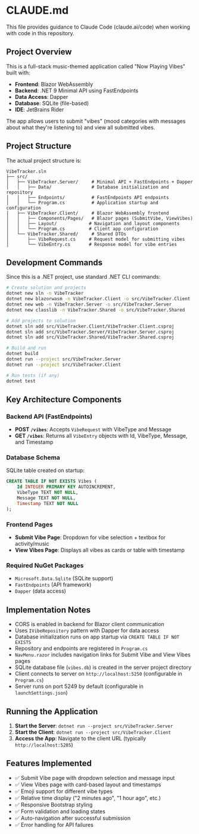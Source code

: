 # CLAUDE.md

This file provides guidance to Claude Code (claude.ai/code) when working with code in this repository.

## Project Overview

This is a full-stack music-themed application called "Now Playing Vibes" built with:
- **Frontend**: Blazor WebAssembly
- **Backend**: .NET 9 Minimal API using FastEndpoints  
- **Data Access**: Dapper
- **Database**: SQLite (file-based)
- **IDE**: JetBrains Rider

The app allows users to submit "vibes" (mood categories with messages about what they're listening to) and view all submitted vibes.

## Project Structure

The actual project structure is:
```
VibeTracker.sln
├── src/
│   ├── VibeTracker.Server/     # Minimal API + FastEndpoints + Dapper
│   │   ├── Data/               # Database initialization and repository
│   │   ├── Endpoints/          # FastEndpoints API endpoints
│   │   └── Program.cs          # Application startup and configuration
│   ├── VibeTracker.Client/     # Blazor WebAssembly frontend
│   │   ├── Components/Pages/   # Blazor pages (SubmitVibe, ViewVibes)
│   │   ├── Layout/            # Navigation and layout components
│   │   └── Program.cs         # Client app configuration
│   └── VibeTracker.Shared/     # Shared DTOs
│       ├── VibeRequest.cs     # Request model for submitting vibes
│       └── VibeEntry.cs       # Response model for vibe entries
```

## Development Commands

Since this is a .NET project, use standard .NET CLI commands:

```bash
# Create solution and projects
dotnet new sln -n VibeTracker
dotnet new blazorwasm -n VibeTracker.Client -o src/VibeTracker.Client
dotnet new web -n VibeTracker.Server -o src/VibeTracker.Server
dotnet new classlib -n VibeTracker.Shared -o src/VibeTracker.Shared

# Add projects to solution
dotnet sln add src/VibeTracker.Client/VibeTracker.Client.csproj
dotnet sln add src/VibeTracker.Server/VibeTracker.Server.csproj
dotnet sln add src/VibeTracker.Shared/VibeTracker.Shared.csproj

# Build and run
dotnet build
dotnet run --project src/VibeTracker.Server
dotnet run --project src/VibeTracker.Client

# Run tests (if any)
dotnet test
```

## Key Architecture Components

### Backend API (FastEndpoints)
- **POST `/vibes`**: Accepts `VibeRequest` with VibeType and Message
- **GET `/vibes`**: Returns all `VibeEntry` objects with Id, VibeType, Message, and Timestamp

### Database Schema
SQLite table created on startup:
```sql
CREATE TABLE IF NOT EXISTS Vibes (
    Id INTEGER PRIMARY KEY AUTOINCREMENT,
    VibeType TEXT NOT NULL,
    Message TEXT NOT NULL,
    Timestamp TEXT NOT NULL
);
```

### Frontend Pages
- **Submit Vibe Page**: Dropdown for vibe selection + textbox for activity/music
- **View Vibes Page**: Displays all vibes as cards or table with timestamp

### Required NuGet Packages
- `Microsoft.Data.Sqlite` (SQLite support)
- `FastEndpoints` (API framework)
- `Dapper` (data access)

## Implementation Notes

- CORS is enabled in backend for Blazor client communication
- Uses `IVibeRepository` pattern with Dapper for data access
- Database initialization runs on app startup via `CREATE TABLE IF NOT EXISTS`
- Repository and endpoints are registered in `Program.cs`
- `NavMenu.razor` includes navigation links for Submit Vibe and View Vibes pages
- SQLite database file (`vibes.db`) is created in the server project directory
- Client connects to server on `http://localhost:5250` (configurable in `Program.cs`)
- Server runs on port 5249 by default (configurable in `launchSettings.json`)

## Running the Application

1. **Start the Server**: `dotnet run --project src/VibeTracker.Server`
2. **Start the Client**: `dotnet run --project src/VibeTracker.Client`
3. **Access the App**: Navigate to the client URL (typically `http://localhost:5285`)

## Features Implemented

- ✅ Submit Vibe page with dropdown selection and message input
- ✅ View Vibes page with card-based layout and timestamps
- ✅ Emoji support for different vibe types
- ✅ Relative time display ("2 minutes ago", "1 hour ago", etc.)
- ✅ Responsive Bootstrap styling
- ✅ Form validation and loading states
- ✅ Auto-navigation after successful submission
- ✅ Error handling for API failures